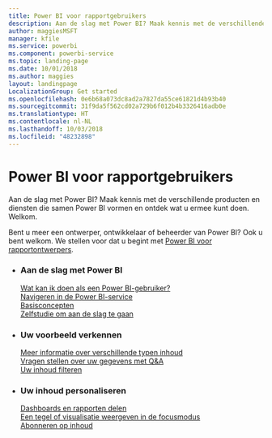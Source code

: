 ```yaml
---
title: Power BI voor rapportgebruikers
description: Aan de slag met Power BI? Maak kennis met de verschillende producten en diensten die samen Power BI vormen en ontdek wat u ermee kunt doen.
author: maggiesMSFT
manager: kfile
ms.service: powerbi
ms.component: powerbi-service
ms.topic: landing-page
ms.date: 10/01/2018
ms.author: maggies
layout: landingpage
LocalizationGroup: Get started
ms.openlocfilehash: 0e6b68a073dc8ad2a7827da55ce61821d4b93b40
ms.sourcegitcommit: 31f9da5f562cd02a729b6f012b4b3326416adb0e
ms.translationtype: HT
ms.contentlocale: nl-NL
ms.lasthandoff: 10/03/2018
ms.locfileid: "48232898"
---
```

# <a name="power-bi-for-report-consumers"></a>Power BI voor rapportgebruikers

Aan de slag met Power BI? Maak kennis met de verschillende producten en diensten die samen Power BI vormen en ontdek wat u ermee kunt doen. Welkom.

Bent u meer een ontwerper, ontwikkelaar of beheerder van Power BI? Ook u bent welkom. We stellen voor dat u begint met [Power BI voor rapportontwerpers](../power-bi-creator-landing.md).

<ul class="panelContent cardsF"> 
              <li> 
                             <div class="cardSize"> 
                                           <div class="cardPadding"> 
                                                          <div class="card"> 
                                                                        <div class="cardText"> 
                                                                                      <h3>Aan de slag met Power BI</h3> 
                                                                                      <p></p>
                                                                                            <a href="end-user-consumer.md">Wat kan ik doen als een Power BI-gebruiker?</a><br/> 
                                                                                            <a href="end-user-experience.md">Navigeren in de Power BI-service</a><br/> 
                                                                                            <a href="end-user-basic-concepts.md">Basisconcepten</a><br/>
                                                                                            <a href="../service-get-started.md">Zelfstudie om aan de slag te gaan</a><br/>
                                                                        </div> 
                                                          </div> 
                                           </div> 
                             </div> 
              </li>
              <li> 
                             <div class="cardSize"> 
                                           <div class="cardPadding"> 
                                                          <div class="card"> 
                                                                        <div class="cardText"> 
                                                                                      <h3>Uw voorbeeld verkennen</h3> 
                                                                                      <p></p>
                                                                                            <a href="end-user-related.md">Meer informatie over verschillende typen inhoud</a><br/> 
                                                                                            <a href="end-user-q-and-a.md">Vragen stellen over uw gegevens met Q&A</a><br/> 
                                                                                            <a href="end-user-report-filter.md">Uw inhoud filteren</a> 
                                                                        </div> 
                                                          </div> 
                                           </div> 
                             </div> 
              </li>
              <li> 
                             <div class="cardSize"> 
                                           <div class="cardPadding"> 
                                                          <div class="card"> 
                                                                        <div class="cardText"> 
                                                                                      <h3>Uw inhoud personaliseren</h3> 
                                                                                      <p></p>
                                                                                            <a href="end-user-shared-with-me.md">Dashboards en rapporten delen</a><br/> 
                                                                                            <a href="end-user-focus.md">Een tegel of visualisatie weergeven in de focusmodus</a><br/> 
                                                                                            <a href="end-user-subscribe.md">Abonneren op inhoud</a>
                                                                        </div> 
                                                          </div> 
                                           </div> 
                             </div> 
              </li>
</ul>


